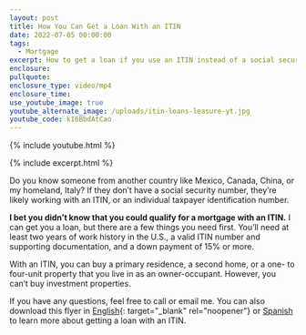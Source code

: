 ```yaml
---
layout: post
title: How You Can Get a Loan With an ITIN
date: 2022-07-05 00:00:00
tags:
  - Mortgage
excerpt: How to get a loan if you use an ITIN instead of a social security number.
enclosure:
pullquote:
enclosure_type: video/mp4
enclosure_time:
use_youtube_image: true
youtube_alternate_image: /uploads/itin-loans-leasure-yt.jpg
youtube_code: kI6BbdAtCao
---
```

{% include youtube.html %}

{% include excerpt.html %}

Do you know someone from another country like Mexico, Canada, China, or my homeland, Italy? If they don’t have a social security number, they’re likely working with an ITIN, or an individual taxpayer identification number.

**I bet you didn’t know that you could qualify for a mortgage with an ITIN.** I can get you a loan, but there are a few things you need first. You’ll need at least two years of work history in the U.S., a valid ITIN number and supporting documentation, and a down payment of 15% or more.

With an ITIN, you can buy a primary residence, a second home, or a one- to four-unit property that you live in as an owner-occupant. However, you can’t buy investment properties.

If you have any questions, feel free to call or email me. You can also download this flyer in [English](/uploads/itin-borrower-download-2022.pdf){: target="_blank" rel="noopener"} or [Spanish](/uploads/ITIN_Consumer_Final_Spanish-Jan-2022.pdf) to learn more about getting a loan with an ITIN.
